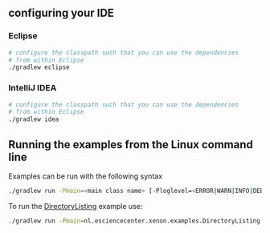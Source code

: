 ## configuring your IDE

### Eclipse

```bash
# configure the classpath such that you can use the dependencies 
# from within Eclipse
./gradlew eclipse
```

### IntelliJ IDEA

```bash
# configure the classpath such that you can use the dependencies 
# from within Eclipse
./gradlew idea
```

## Running the examples from the Linux command line

Examples can be run with the following syntax

```bash
./gradlew run -Pmain=<main class name> [-Ploglevel=<ERROR|WARN|INFO|DEBUG>] [--args='<arguments for main method>']
```

To run the [DirectoryListing](src/main/java/nl/esciencecenter/xenon/examples/DirectoryListing.java) example use:

```bash
./gradlew run -Pmain=nl.esciencecenter.xenon.examples.DirectoryListing
```

